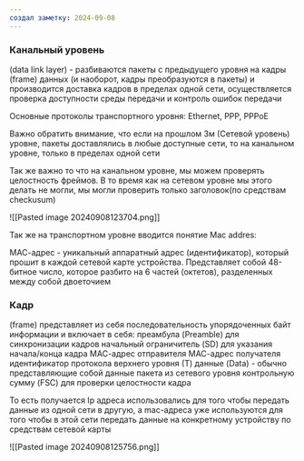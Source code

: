 ```yaml
---
создал заметку: 2024-09-08
---
```

### Канальный уровень
(data link layer) - разбиваются пакеты с
предыдущего уровня на кадры (frame) данных (и наоборот, кадры
преобразуются в пакеты) и производится доставка кадров в
пределах одной сети, осуществляется проверка доступности
среды передачи и контроль ошибок передачи

Основные протоколы транспортного уровня: Ethernet, PPP, PPPoE

Важно обратить внимание, что если на прошлом 3м (Сетевой уровень) уровне, пакеты доставлялись в любые доступные сети, то на канальном уровне, только в пределах одной сети

Так же важно то что на канальном уровне, мы можем проверять целостность фреймов. В то время как на сетевом уровне мы этого делать не могли, мы могли проверить только заголовок(по средствам checkusum)

![[Pasted image 20240908123704.png]]

Так же на транспортном уровне вводится понятие Mac addres: 

МАС-адрес - уникальный аппаратный адрес (идентификатор),
который прошит в каждой сетевой карте устройства.
Представляет собой 48-битное число, которое разбито на 6
частей (октетов), разделенных между собой двоеточием


### Кадр
(frame) представляет из себя последовательность
упорядоченных байт информации и включает в себя:
преамбула (Preamble) для синхронизации кадров
начальный ограничитель (SD) для указания начала/конца кадра
МАС-адрес отправителя
МАС-адрес получателя
идентификатор протокола верхнего уровня (Т)
данные (Data) - обычно представляющие собой данные пакета
из сетевого уровня
контрольную сумму (FSC) для проверки целостности кадра

То есть получается Ip адреса использовались для того чтобы передать данные из одной сети в другую, а mac-адреса уже используются для того чтобы в этой сети передать данные на конкретному устройству по средствам сетевой карты

![[Pasted image 20240908125756.png]]


